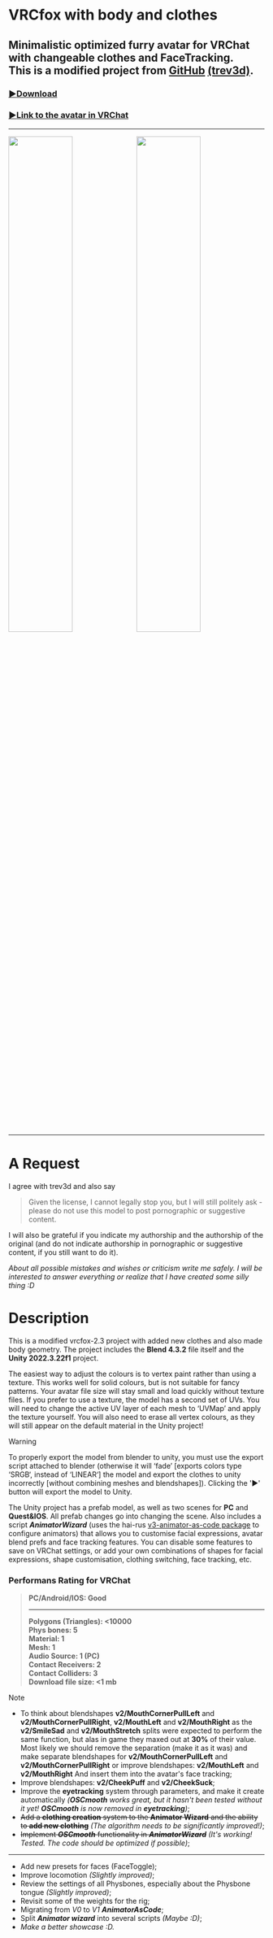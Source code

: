 # **VRCfox with body and clothes**
## Minimalistic optimized furry avatar for VRChat with changeable clothes and FaceTracking.<br>This is a **modified project** from [**GitHub**](https://github.com/trev3d/vrcfox) **[(trev3d)](https://github.com/trev3d)**.
### [:arrow_forward:Download](https://github.com/strakacher21/vrcfox-2.3_body_and_cloth_edition/archive/refs/heads/main.zip)

### [:arrow_forward:Link to the avatar in VRChat](https://vrchat.com/home/avatar/avtr_433942b4-d25f-4add-ad34-75c0d20e4ae1)
---
<img src="https://github.com/user-attachments/assets/d0bab74a-0902-4086-8fcd-b7249ce140b0" width="50%"><img src="https://github.com/user-attachments/assets/2923e6cc-4414-4ce5-bf1c-98b9995fa9a9" width="50%">

---
# А Request
I agree with trev3d and also say 
>Given the license, I cannot legally stop you, but I will still politely ask - please do not use this model to post pornographic or suggestive content.

I will also be grateful if you indicate my authorship and the authorship of the original (and do not indicate authorship in pornographic or suggestive content, if you still want to do it).

*About all possible mistakes and wishes or criticism write me safely. I will be interested to answer everything or realize that I have created some silly thing :D*
# Description
This is a modified vrcfox-2.3 project with added new clothes and also made body geometry.
The project includes the **Blend 4.3.2** file itself and the **Unity 2022.3.22f1** project.

The easiest way to adjust the colours is to vertex paint rather than using a texture. This works well for solid colours, but is not suitable for fancy patterns. Your avatar file size will stay small and load quickly without texture files. If you prefer to use a texture, the model has a second set of UVs. You will need to change the active UV layer of each mesh to ‘UVMap’ and apply the texture yourself. You will also need to erase all vertex colours, as they will still appear on the default material in the Unity project! 
> [!WARNING]
To properly export the model from blender to unity, you must use the export script attached to blender (otherwise it will ‘fade’ [exports colors type ‘SRGB‘, instead of ‘LINEAR‘] the model and export the clothes to unity incorrectly [without combining meshes and blendshapes]). Clicking the '▶' button will export the model to Unity.

The Unity project has a prefab model, as well as two scenes for **PC** and **Quest&IOS**. All prefab changes go into changing the scene. Аlso includes a script ***AnimatorWizard*** (uses the hai-rus [v3-animator-as-code package](https://github.com/hai-vr/av3-animator-as-code) to configure animators) that allows you to customise facial expressions, avatar blend prefs and face tracking features. You can disable some features to save on VRChat settings, or add your own combinations of shapes for facial expressions, shape customisation, clothing switching, face tracking, etc.

### Performans Rating for VRChat
>**PC/Android/IOS: Good**<br>
>___
>**Polygons (Triangles): <10000**<br>
>**Phys bones: 5**<br>
>**Material: 1**<br>
>**Mesh: 1**<br>
>**Audio Source: 1 (PC)**<br>
>**Contact Receivers: 2**<br>
>**Contact Colliders: 3**<br>
>**Download file size: <1 mb** 

>[!NOTE]
> - To think about blendshapes **v2/MouthCornerPullLeft** and **v2/MouthCornerPullRight**, **v2/MouthLeft** and **v2/MouthRight** as the **v2/SmileSad** and **v2/MouthStretch** splits were expected to perform the same function, but alas in game they maxed out at **30%** of their value. Most likely we should remove the separation (make it as it was) and make separate blendshapes for **v2/MouthCornerPullLeft** and **v2/MouthCornerPullRight** or improve blendshapes: **v2/MouthLeft** and **v2/MouthRight** And insert them into the avatar's face tracking;
> - Improve blendshapes: **v2/CheekPuff** and **v2/CheekSuck**;
> - Improve the **eyetracking** system through parameters, and make it create automatically *(***OSCmooth*** works great, but it hasn't been tested without it yet! **OSCmooth** is now removed in **eyetracking**)*;
> - ~~Add a **clothing creation** system to the **Animator Wizard** and the ability to **add new clothing**~~ *(The algorithm needs to be significantly improved!)*;
> - ~~Implement ***OSCmooth*** functionality in ***AnimatorWizard***~~ *(It's working! Tested. The code should be optimized if possible)*;
> ___
> - Add new presets for faces (FaceToggle);
> - Improve locomotion *(Slightly improved)*;
> - Review the settings of all Physbones, especially about the Physbone tongue *(Slightly improved)*;
> - Revisit some of the weights for the rig;
> - Migrating from *V0* to *V1* ***AnimatorAsCode***;
> - Split ***Animator wizard*** into several scripts *(Maybe :D)*;
> - *Make a better showcase :D.*